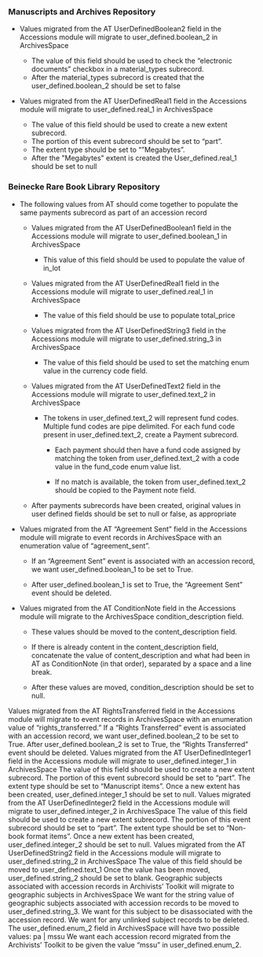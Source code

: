 ### Manuscripts and Archives Repository

- Values migrated from the AT UserDefinedBoolean2 field in the Accessions module
  will migrate to user_defined.boolean_2 in ArchivesSpace

  - The value of this field should be used to check the “electronic documents” checkbox in a material_types subrecord.
  - After the material_types subrecord is created that the user_defined.boolean_2 should be set to false

- Values migrated from the AT UserDefinedReal1 field in the Accessions module will migrate to user_defined.real_1 in ArchivesSpace
  - The value of this field should be used to create a new extent subrecord.
  - The portion of this event subrecord should be set to “part”.
  - The extent type should be set to “”Megabytes”.
  - After the "Megabytes" extent is created the User_defined.real_1 should be set to null



### Beinecke Rare Book Library Repository

- The following values from AT should come together to populate the same payments subrecord as part of an accession record

  - Values migrated from the AT UserDefinedBoolean1 field in the Accessions module
    will migrate to user_defined.boolean_1 in ArchivesSpace

    - This value of this field should be used to populate the value of in_lot

  - Values migrated from the AT UserDefinedReal1 field in the Accessions module
    will migrate to user_defined.real_1 in ArchivesSpace

    - The value of this field should be use to populate total_price

  - Values migrated from the AT UserDefinedString3 field in the Accessions module
    will migrate to user_defined.string_3 in ArchivesSpace

    - The value of this field should be used to set the matching enum value in  the currency code field.

  - Values migrated from the AT UserDefinedText2 field in the Accessions module
    will migrate to user_defined.text_2 in ArchivesSpace

    - The tokens in user_defined.text_2 will represent fund codes. Multiple fund codes are pipe delimited.
      For each fund code present in user_defined.text_2, create a Payment subrecord.

        - Each payment should then have a fund code assigned by matching the token from user_defined.text_2
          with a code value in the fund_code enum value list.

        - If no match is available, the token from user_defined.text_2 should be copied to the Payment note field.

  - After payments subrecords have been created,
    original values in user defined fields should be set to null or false, as appropriate


- Values migrated from the AT “Agreement Sent” field in the Accessions module
  will migrate to event records in ArchivesSpace with an enumeration value of “agreement_sent”.

  - If an “Agreement Sent” event is associated with an accession record,
    we want user_defined.boolean_1 to be set to True.

  - After user_defined.boolean_1 is set to True, the “Agreement Sent” event should be deleted.


- Values migrated from the AT ConditionNote field in the Accessions module
  will migrate to the ArchivesSpace condition_description field.

  - These values should be moved to the content_description field.

  - If there is already content in the content_description field,
    concatenate the value of content_description and what had been in AT as ConditionNote (in that order),
    separated by a space and a line break.

  - After these values are moved, condition_description should be set to null.


Values migrated from the AT RightsTransferred field in the Accessions module will migrate to event records in ArchivesSpace with an enumeration value of “rights_transferred.”
If a “Rights Transferred” event is associated with an accession record, we want user_defined.boolean_2 to be set to True.
After user_defined.boolean_2 is set to True, the “Rights Transferred” event should be deleted.
Values migrated from the AT UserDefinedInteger1 field in the Accessions module will migrate to user_defined.integer_1 in ArchivesSpace
The value of this field should be used to create a new extent subrecord.
The portion of this event subrecord should be set to “part”.
The extent type should be set to “Manuscript items”.
Once a new extent has been created, user_defined.integer_1 should be set to null.
Values migrated from the AT UserDefinedInteger2 field in the Accessions module will migrate to user_defined.integer_2 in ArchivesSpace
The value of this field should be used to create a new extent subrecord.
The portion of this event subrecord should be set to “part”.
The extent type should be set to “Non-book format items”.
Once a new extent has been created, user_defined.integer_2 should be set to null.
Values migrated from the AT UserDefinedString2 field in the Accessions module will migrate to user_defined.string_2 in ArchivesSpace
The value of this field should be moved to user_defined.text_1
Once the value has been moved, user_defined.string_2 should be set to blank.
Geographic subjects associated with accession records in Archivists’ Toolkit will migrate to geographic subjects in ArchivesSpace
We want for the string value of geographic subjects associated with accession records to be moved to user_defined.string_3.
We want for this subject to be disassociated with the accession record.
We want for any unlinked subject records to be deleted.
The user_defined.enum_2 field in ArchivesSpace will have two possible values: pa | mssu
We want each accession record migrated from the Archivists’ Toolkit to be given the value “mssu” in user_defined.enum_2.
